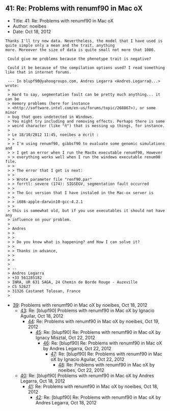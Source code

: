 ## 41: Re: Problems with renumf90 in Mac oX

- Title: 41: Re: Problems with renumf90 in Mac oX
- Author: noeibes
- Date: Oct 18, 2012

```
Thanks I'll try new data. Nevertheless, the model that I have used is quite simple only a mean and the trait, anything
more. Moreover the size of data is quite small not more that 1000.

 Could give me problems because the phenotype trait is negative?

 Could it be because of the compilation options used? I read something like that in internet forums.

 --- In blupf90@yahoogroups.com, Andres Legarra <Andres.Legarra@...> wrote:
 >
 > Hard to say, segmentation fault can be pretty much anything... it can be 
 > memory problems (here for instance 
 > <http://software.intel.com/en-us/forums/topic/268867>), or some minor 
 > bug that goes undetected in Windows.
 > You might try including and removing effects. Perhaps there is some 
 > weird character (like "ñ") that is messing up things, for instance.
 > 
 > Le 18/10/2012 11:45, noeibes a écrit :
 > >
 > > I'm using renumf90, gibbsf90 to evaluate some genomic simulations and 
 > > I get an error when I run the MacOx executable renumf90, However 
 > > everything works well when I run the windows executable renum90 file.
 > >
 > > The error that I get is next:
 > >
 > > Wrote parameter file "renf90.par"
 > > forrtl: severe (174): SIGSEGV, segmentation fault occurred
 > >
 > > The Gcc version that I have instaled in the Mac-ox server is
 > >
 > > i686-apple-darwin10-gcc-4.2.1
 > >
 > this is somewhat old, but if you use executables it should not have any 
 > influence on your problem.
 > 
 > Andres
 > >
 > >
 > > Do you know what is happening? and How I can solve it?
 > >
 > > Thanks in advance,
 > >
 > > 
 > 
 > -- 
 > Andres Legarra
 > +33 561285182
 > INRA, UR 631 SAGA, 24 Chemin de Borde Rouge - Auzeville
 > CS 52627
 > 31326 Castanet Tolosan, France
 > 
```

- [39](0039.md): Problems with renumf90 in Mac oX by noeibes, Oct 18, 2012
    - [43](0043.md): Re: [blupf90] Problems with renumf90 in Mac oX by Ignacio Aguilar, Oct 18, 2012
        - [44](0044.md): Re: Problems with renumf90 in Mac oX by noeibes, Oct 19, 2012
            - [45](0045.md): Re: [blupf90] Re: Problems with renumf90 in Mac oX by Ignacy Misztal, Oct 22, 2012
                - [46](0046.md): Re: [blupf90] Re: Problems with renumf90 in Mac oX by Andres Legarra, Oct 22, 2012
                    - [47](0047.md): Re: [blupf90] Re: Problems with renumf90 in Mac oX by Ignacio Aguilar, Oct 22, 2012
                        - [48](0048.md): Re: Problems with renumf90 in Mac oX by noeibes, Oct 22, 2012
    - [40](0040.md): Re: [blupf90] Problems with renumf90 in Mac oX by Andres Legarra, Oct 18, 2012
        - [41](0041.md): Re: Problems with renumf90 in Mac oX by noeibes, Oct 18, 2012
            - [42](0042.md): Re: [blupf90] Re: Problems with renumf90 in Mac oX by Andres Legarra, Oct 18, 2012
